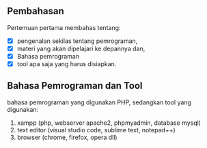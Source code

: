 ## Pembahasan
Pertemuan pertama membahas tentang:
- [x] pengenalan sekilas tentang pemrograman, 
- [x] materi yang akan dipelajari ke depannya dan,
- [x] Bahasa pemrograman
- [X] tool apa saja yang harus disiapkan.

## Bahasa Pemrograman dan Tool
bahasa pemrograman yang digunakan PHP, sedangkan tool yang digunakan:
1. xampp (php, webserver apache2, phpmyadmin, database mysql)
2. text editor (visual studio code, sublime text, notepad++)
3. browser (chrome, firefox, opera dll)
